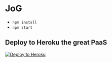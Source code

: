 # JoG

- `npm install`
- `npm start`

## Deploy to Heroku the great PaaS

[![Deploy to Heroku](https://www.herokucdn.com/deploy/button.png)](https://heroku.com/deploy)
